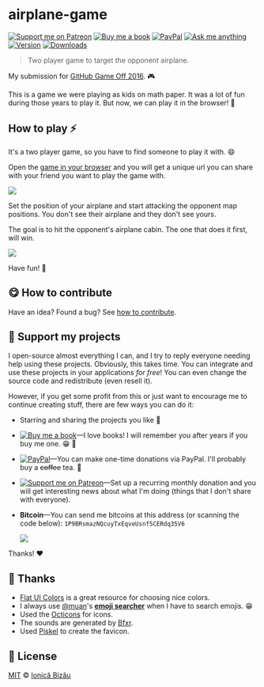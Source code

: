 <!-- Please do not edit this file. Edit the `blah` field in the `package.json` instead. If in doubt, open an issue. -->


# airplane-game

 [![Support me on Patreon][badge_patreon]][patreon] [![Buy me a book][badge_amazon]][amazon] [![PayPal][badge_paypal_donate]][paypal-donations] [![Ask me anything](https://img.shields.io/badge/ask%20me-anything-1abc9c.svg)](https://github.com/IonicaBizau/ama) [![Version](https://img.shields.io/npm/v/airplane-game.svg)](https://www.npmjs.com/package/airplane-game) [![Downloads](https://img.shields.io/npm/dt/airplane-game.svg)](https://www.npmjs.com/package/airplane-game)

> Two player game to target the opponent airplane.


My submission for [GitHub Game Off 2016](https://github.com/blog/2274-game-off-theme-announcement). :video_game:

This is a game we were playing as kids on math paper. It was a lot of fun during those years to play it. But now, we can play it in the browser! :rocket:

## How to play :zap:

It's a two player game, so you have to find someone to play it with. :smile:

Open the [game in your browser](https://ionicabizau.github.io/airplane-game/) and you will get a unique url you can share with your friend you want to play the game with.

[![](http://i.imgur.com/BgMwcGM.png)](https://ionicabizau.github.io/airplane-game/)

Set the position of your airplane and start attacking the opponent map positions. You don't see their airplane and they don't see yours.

The goal is to hit the opponent's airplane cabin. The one that does it first, will win.

![](http://i.imgur.com/cCeZOfY.png)

Have fun! :tada:


## :yum: How to contribute
Have an idea? Found a bug? See [how to contribute][contributing].


## :sparkling_heart: Support my projects

I open-source almost everything I can, and I try to reply everyone needing help using these projects. Obviously,
this takes time. You can integrate and use these projects in your applications *for free*! You can even change the source code and redistribute (even resell it).

However, if you get some profit from this or just want to encourage me to continue creating stuff, there are few ways you can do it:

 - Starring and sharing the projects you like :rocket:
 - [![Buy me a book][badge_amazon]][amazon]—I love books! I will remember you after years if you buy me one. :grin: :book:
 - [![PayPal][badge_paypal]][paypal-donations]—You can make one-time donations via PayPal. I'll probably buy a ~~coffee~~ tea. :tea:
 - [![Support me on Patreon][badge_patreon]][patreon]—Set up a recurring monthly donation and you will get interesting news about what I'm doing (things that I don't share with everyone).
 - **Bitcoin**—You can send me bitcoins at this address (or scanning the code below): `1P9BRsmazNQcuyTxEqveUsnf5CERdq35V6`

    ![](https://i.imgur.com/z6OQI95.png)

Thanks! :heart:


## :cake: Thanks

 - [Flat UI Colors](http://flatuicolors.com/) is a great resource for choosing nice colors.
 - I always use [@muan](https://github.com/muan)'s [**emoji searcher**](http://emoji.muan.co/) when I have to search emojis. :grin:
 - Used the [Octicons](https://octicons.github.com/) for icons.
 - The sounds are generated by [Bfxr](http://www.bfxr.net/).
 - Used [Piskel](http://www.piskelapp.com/) to create the favicon.



## :scroll: License

[MIT][license] © [Ionică Bizău][website]

[badge_patreon]: http://ionicabizau.github.io/badges/patreon.svg
[badge_amazon]: http://ionicabizau.github.io/badges/amazon.svg
[badge_paypal]: http://ionicabizau.github.io/badges/paypal.svg
[badge_paypal_donate]: http://ionicabizau.github.io/badges/paypal_donate.svg
[patreon]: https://www.patreon.com/ionicabizau
[amazon]: http://amzn.eu/hRo9sIZ
[paypal-donations]: https://www.paypal.com/cgi-bin/webscr?cmd=_s-xclick&hosted_button_id=RVXDDLKKLQRJW
[donate-now]: http://i.imgur.com/6cMbHOC.png

[license]: http://showalicense.com/?fullname=Ionic%C4%83%20Biz%C4%83u%20%3Cbizauionica%40gmail.com%3E%20(https%3A%2F%2Fionicabizau.net)&year=2016#license-mit
[website]: https://ionicabizau.net
[contributing]: /CONTRIBUTING.md
[docs]: /DOCUMENTATION.md

